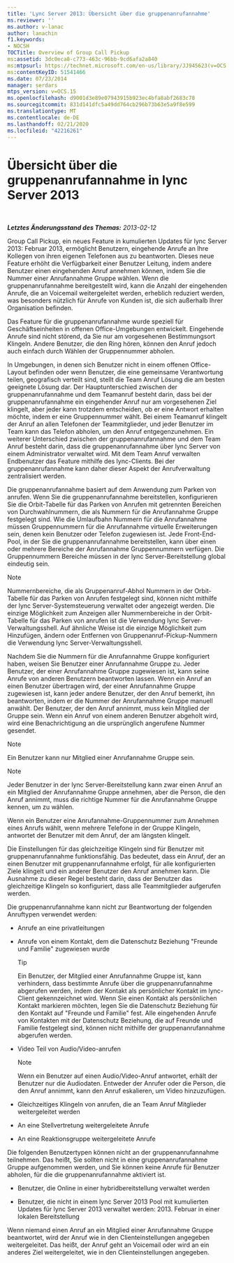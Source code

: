 ```yaml
---
title: 'Lync Server 2013: Übersicht über die gruppenanrufannahme'
ms.reviewer: ''
ms.author: v-lanac
author: lanachin
f1.keywords:
- NOCSH
TOCTitle: Overview of Group Call Pickup
ms:assetid: 3dc0eca8-c773-463c-96bb-9cd6afa2a840
ms:mtpsurl: https://technet.microsoft.com/en-us/library/JJ945623(v=OCS.15)
ms:contentKeyID: 51541466
ms.date: 07/23/2014
manager: serdars
mtps_version: v=OCS.15
ms.openlocfilehash: d9001d3e89e07943915b923ec4bfa8abf2683c78
ms.sourcegitcommit: 831d141dfc5a49dd764cb296b73b63e5a9f8e599
ms.translationtype: MT
ms.contentlocale: de-DE
ms.lasthandoff: 02/21/2020
ms.locfileid: "42216261"
---
```

<div data-xmlns="http://www.w3.org/1999/xhtml">

<div class="topic" data-xmlns="http://www.w3.org/1999/xhtml" data-msxsl="urn:schemas-microsoft-com:xslt" data-cs="https://msdn.microsoft.com/">

<div data-asp="https://msdn2.microsoft.com/asp">

# <a name="overview-of-group-call-pickup-in-lync-server-2013"></a>Übersicht über die gruppenanrufannahme in lync Server 2013

</div>

<div id="mainSection">

<div id="mainBody">

<span> </span>

_**Letztes Änderungsstand des Themas:** 2013-02-12_

Group Call Pickup, ein neues Feature in kumulierten Updates für lync Server 2013: Februar 2013, ermöglicht Benutzern, eingehende Anrufe an Ihre Kollegen von ihren eigenen Telefonen aus zu beantworten. Dieses neue Feature erhöht die Verfügbarkeit einer Benutzer Leitung, indem andere Benutzer einen eingehenden Anruf annehmen können, indem Sie die Nummer einer Anrufannahme Gruppe wählen. Wenn die gruppenanrufannahme bereitgestellt wird, kann die Anzahl der eingehenden Anrufe, die an Voicemail weitergeleitet werden, erheblich reduziert werden, was besonders nützlich für Anrufe von Kunden ist, die sich außerhalb Ihrer Organisation befinden.

Das Feature für die gruppenanrufannahme wurde speziell für Geschäftseinheiten in offenen Office-Umgebungen entwickelt. Eingehende Anrufe sind nicht störend, da Sie nur am vorgesehenen Bestimmungsort Klingeln. Andere Benutzer, die den Ring hören, können den Anruf jedoch auch einfach durch Wählen der Gruppennummer abholen.

In Umgebungen, in denen sich Benutzer nicht in einem offenen Office-Layout befinden oder wenn Benutzer, die eine gemeinsame Verantwortung teilen, geografisch verteilt sind, stellt die Team Anruf Lösung die am besten geeignete Lösung dar. Der Hauptunterschied zwischen der gruppenanrufannahme und dem Teamanruf besteht darin, dass bei der gruppenanrufannahme ein eingehender Anruf nur am vorgesehenen Ziel klingelt, aber jeder kann trotzdem entscheiden, ob er eine Antwort erhalten möchte, indem er eine Gruppennummer wählt. Bei einem Teamanruf klingelt der Anruf an allen Telefonen der Teammitglieder, und jeder Benutzer im Team kann das Telefon abholen, um den Anruf entgegenzunehmen. Ein weiterer Unterschied zwischen der gruppenanrufannahme und dem Team Anruf besteht darin, dass die gruppenanrufannahme über lync Server von einem Administrator verwaltet wird. Mit dem Team Anruf verwalten Endbenutzer das Feature mithilfe des lync-Clients. Bei der gruppenanrufannahme kann daher dieser Aspekt der Anrufverwaltung zentralisiert werden.

Die gruppenanrufannahme basiert auf dem Anwendung zum Parken von anrufen. Wenn Sie die gruppenanrufannahme bereitstellen, konfigurieren Sie die Orbit-Tabelle für das Parken von Anrufen mit getrennten Bereichen von Durchwahlnummern, die als Nummern für die Anrufannahme Gruppe festgelegt sind. Wie die Umlaufbahn Nummern für die Anrufannahme müssen Gruppennummern für die Anrufannahme virtuelle Erweiterungen sein, denen kein Benutzer oder Telefon zugewiesen ist. Jede Front-End-Pool, in der Sie die gruppenanrufannahme bereitstellen, kann über einen oder mehrere Bereiche der Anrufannahme Gruppennummern verfügen. Die Gruppennummern Bereiche müssen in der lync Server-Bereitstellung global eindeutig sein.

<div>


> [!NOTE]  
> Nummernbereiche, die als Gruppenanruf-Abhol Nummern in der Orbit-Tabelle für das Parken von Anrufen festgelegt sind, können nicht mithilfe der lync Server-Systemsteuerung verwaltet oder angezeigt werden. Die einzige Möglichkeit zum Anzeigen aller Nummernbereiche in der Orbit-Tabelle für das Parken von anrufen ist die Verwendung lync Server-Verwaltungsshell. Auf ähnliche Weise ist die einzige Möglichkeit zum Hinzufügen, ändern oder Entfernen von Gruppenanruf-Pickup-Nummern die Verwendung lync Server-Verwaltungsshell.



</div>

Nachdem Sie die Nummern für die Anrufannahme Gruppe konfiguriert haben, weisen Sie Benutzer einer Anrufannahme Gruppe zu. Jeder Benutzer, der einer Anrufannahme Gruppe zugewiesen ist, kann seine Anrufe von anderen Benutzern beantworten lassen. Wenn ein Anruf an einen Benutzer übertragen wird, der einer Anrufannahme Gruppe zugewiesen ist, kann jeder andere Benutzer, der den Anruf bemerkt, ihn beantworten, indem er die Nummer der Anrufannahme Gruppe manuell anwählt. Der Benutzer, der den Anruf annimmt, muss kein Mitglied der Gruppe sein. Wenn ein Anruf von einem anderen Benutzer abgeholt wird, wird eine Benachrichtigung an die ursprünglich angerufene Nummer gesendet.

<div>


> [!NOTE]  
> Ein Benutzer kann nur Mitglied einer Anrufannahme Gruppe sein.



</div>

<div>


> [!NOTE]  
> Jeder Benutzer in der lync Server-Bereitstellung kann zwar einen Anruf an ein Mitglied der Anrufannahme Gruppe annehmen, aber die Person, die den Anruf annimmt, muss die richtige Nummer für die Anrufannahme Gruppe kennen, um zu wählen.



</div>

Wenn ein Benutzer eine Anrufannahme-Gruppennummer zum Annehmen eines Anrufs wählt, wenn mehrere Telefone in der Gruppe Klingeln, antwortet der Benutzer mit dem Anruf, der am längsten klingelt.

Die Einstellungen für das gleichzeitige Klingeln sind für Benutzer mit gruppenanrufannahme funktionsfähig. Das bedeutet, dass ein Anruf, der an einen Benutzer mit gruppenanrufannahme erfolgt, für alle konfigurierten Ziele klingelt und ein anderer Benutzer den Anruf annehmen kann. Die Ausnahme zu dieser Regel besteht darin, dass der Benutzer das gleichzeitige Klingeln so konfiguriert, dass alle Teammitglieder aufgerufen werden.

Die gruppenanrufannahme kann nicht zur Beantwortung der folgenden Anruftypen verwendet werden:

  - Anrufe an eine privatleitungen

  - Anrufe von einem Kontakt, dem die Datenschutz Beziehung "Freunde und Familie" zugewiesen wurde
    
    <div>
    

    > [!TIP]  
    > Ein Benutzer, der Mitglied einer Anrufannahme Gruppe ist, kann verhindern, dass bestimmte Anrufe über die gruppenanrufannahme abgerufen werden, indem der Kontakt als persönlicher Kontakt im lync-Client gekennzeichnet wird. Wenn Sie einen Kontakt als persönlichen Kontakt markieren möchten, legen Sie die Datenschutz Beziehung für den Kontakt auf "Freunde und Familie" fest. Alle eingehenden Anrufe von Kontakten mit der Datenschutz Beziehung, die auf Freunde und Familie festgelegt sind, können nicht mithilfe der gruppenanrufannahme abgerufen werden.

    
    </div>

  - Video Teil von Audio/Video-anrufen
    
    <div>
    

    > [!NOTE]  
    > Wenn ein Benutzer auf einen Audio/Video-Anruf antwortet, erhält der Benutzer nur die Audiodaten. Entweder der Anrufer oder die Person, die den Anruf annimmt, kann den Anruf eskalieren, um Video hinzuzufügen.

    
    </div>

  - Gleichzeitiges Klingeln von anrufen, die an Team Anruf Mitglieder weitergeleitet werden

  - An eine Stellvertretung weitergeleitete Anrufe

  - An eine Reaktionsgruppe weitergeleitete Anrufe

Die folgenden Benutzertypen können nicht an der gruppenanrufannahme teilnehmen. Das heißt, Sie sollten nicht in eine gruppenanrufannahme Gruppe aufgenommen werden, und Sie können keine Anrufe für Benutzer abholen, für die die gruppenanrufannahme aktiviert ist.

  - Benutzer, die Online in einer hybridbereitstellung verwaltet werden

  - Benutzer, die nicht in einem lync Server 2013 Pool mit kumulierten Updates für lync Server 2013 verwaltet werden: 2013. Februar in einer lokalen Bereitstellung

Wenn niemand einen Anruf an ein Mitglied einer Anrufannahme Gruppe beantwortet, wird der Anruf wie in den Clienteinstellungen angegeben weitergeleitet. Das heißt, der Anruf geht an Voicemail oder wird an ein anderes Ziel weitergeleitet, wie in den Clienteinstellungen angegeben.

</div>

<span> </span>

</div>

</div>

</div>

